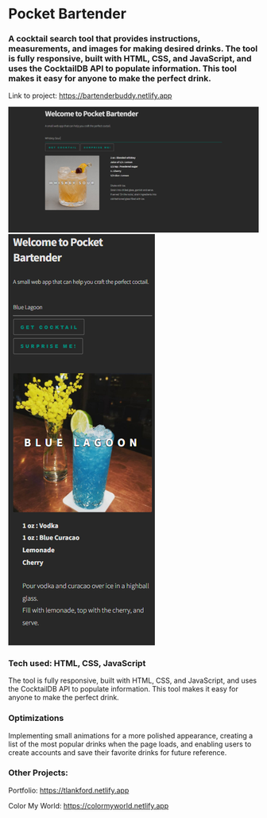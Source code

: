 # Pocket Bartender

### A cocktail search tool that provides instructions, measurements, and images for making desired drinks. The tool is fully responsive, built with HTML, CSS, and JavaScript, and uses the CocktailDB API to populate information. This tool makes it easy for anyone to make the perfect drink.

Link to project: https://bartenderbuddy.netlify.app

![desktop screenshot](screenshots/desktopSS.png)
![mobile screenshot](screenshots/mobileSS.png)

### Tech used: HTML, CSS, JavaScript

The tool is fully responsive, built with HTML, CSS, and JavaScript, and uses the CocktailDB API to populate information. This tool makes it easy for anyone to make the perfect drink.

### Optimizations

Implementing small animations for a more polished appearance, creating a list of the most popular drinks when the page loads, and enabling users to create accounts and save their favorite drinks for future reference.

### Other Projects:

Portfolio: https://tlankford.netlify.app

Color My World: https://colormyworld.netlify.app

